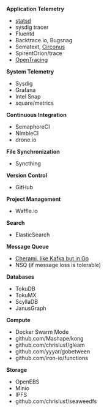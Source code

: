 **Application Telemetry**

- [statsd](https://codeascraft.com/2011/02/15/measure-anything-measure-everything/)
- sysdig tracer
- Fluentd
- Backtrace.io, Bugsnag
- Sematext, [Circonus](https://github.com/circonus-labs/circonus-gometrics)
- SpirentOrion/trace
- [OpenTracing](http://opentracing.io/documentation/pages/supported-tracers)

**System Telemetry**

- Sysdig
- Grafana
- Intel Snap
- square/metrics

**Continuous Integration**

- SemaphoreCI
- NimbleCI
- drone.io

**File Synchronization**

- Syncthing

**Version Control**

- GitHub

**Project Management**

- Waffle.io

**Search**

- ElasticSearch

**Message Queue**

- [Cherami, like Kafka but in Go](https://eng.uber.com/cherami/)
- NSQ (if message loss is tolerable)

**Databases**

- TokuDB
- TokuMX
- ScyllaDB
- JanusGraph

**Compute**

- Docker Swarm Mode
- github.com/Mashape/kong
- github.com/chrislusf/gleam
- github.com/yyyar/gobetween
- github.com/iron-io/functions

**Storage**

- OpenEBS
- Minio
- IPFS
- github.com/chrislusf/seaweedfs
